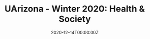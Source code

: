 ---
date: "2020-12-14T00:00:00Z"
external_link: "/files/2020WIN_Soc303_syllabus.pdf"
image:
  caption: Photo by Toa Heftiba on Unsplash
  focal_point: Smart
summary: Health & Society
tags:
- Demo
title: "UArizona - Winter 2020: Health & Society"
---